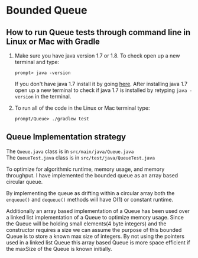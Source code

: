 # Bounded Queue

## How to run Queue tests through command line in Linux or Mac with Gradle

1. Make sure you have java version 1.7 or 1.8. To check open up a new terminal and type:
   ```  
   prompt> java -version
   ```  
   If you don't have java 1.7 install it by going [
   here](http://www.oracle.com/technetwork/java/javase/downloads/jdk7-downloads-1880260.html). 
   After installing java 1.7 open up a new terminal to check if java 1.7 is 
   installed by retyping `java -version` in the terminal.

2. To run all of the code in the Linux or Mac terminal type: 
   ```
   prompt/Queue> ./gradlew test
   ```

## Queue Implementation strategy
The `Queue.java` class is in `src/main/java/Queue.java`  
The `QueueTest.java` class is in `src/test/java/QueueTest.java`

To optimize for algorithmic runtime, memory usage, and memory throughput. I
have implemented the bounded queue as an array based circular queue.  
  
By implementing the queue as drifting within a circular array both the 
`enqueue()` and `dequeue()` methods will have O(1) or constant runtime.

Additionally an array based implementation of a Queue has been used over a 
linked list implementation of a Queue to optimize memory usage. Since the Queue 
will be holding small elements(4 byte integers) and the constructor requires
a size we can assume the purpose of this bounded Queue is to store
a known max size of integers. By not using the pointers used in a linked list
Queue this array based Queue is more space efficient if the maxSize
of the Queue is known initially.